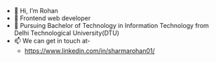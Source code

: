 - 👋 Hi, I’m Rohan
- 👀 Frontend web developer
- 🌱 Pursuing Bachelor of Technology in Information Technology from Delhi Technological University(DTU)
- 📫 We can get in touch at- 
    - https://www.linkedin.com/in/sharmarohan01/ 

<!---
SharmaRohan1/SharmaRohan1 is a ✨ special ✨ repository because its `README.md` (this file) appears on your GitHub profile.
You can click the Preview link to take a look at your changes.
--->
